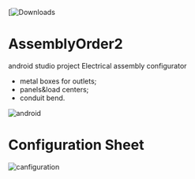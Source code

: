 [![Downloads](https://img.shields.io/badge/configurator-v1.0-orange.svg)

# AssemblyOrder2
android studio project
Electrical assembly configurator
- metal boxes for outlets;
- panels&load centers;
- conduit bend.

![android](https://user-images.githubusercontent.com/43278778/49737580-3ec32500-fc5b-11e8-8044-95aba4910cd5.jpg)


# Configuration Sheet
![canfiguration](https://user-images.githubusercontent.com/43278778/49742207-0bd25e80-fc66-11e8-9d34-22a0704b03a1.jpg)
